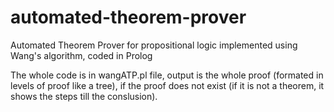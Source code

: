 # automated-theorem-prover
Automated Theorem Prover for propositional logic implemented using Wang's algorithm, coded in Prolog

The whole code is in wangATP.pl file, output is the whole proof (formated in levels of proof like a tree), 
if the proof does not exist (if it is not a theorem, it shows the steps till the conslusion).
